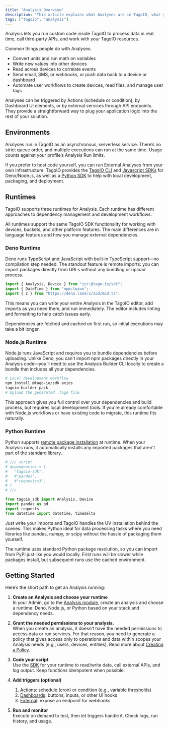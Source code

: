 ```yaml
---
title: "Analysis Overview"
description: "This article explains what Analyses are in TagoIO, what you can do with them, how they are triggered, and links to related documentation and examples."
tags: ["tagoio", "analysis"]
---
```

Analysis lets you run custom code inside TagoIO to process data in real time, call third‑party APIs, and work with your TagoIO resources.

Common things people do with Analyses:
- Convert units and run math on variables
- Write new values into other devices
- Read across devices to correlate events
- Send email, SMS, or webhooks, or push data back to a device or dashboard
- Automate user workflows to create devices, read files, and manage user tags

Analyses can be triggered by Actions (schedule or condition), by Dashboard UI elements, or by external services through API endpoints. They provide a straightforward way to plug your application logic into the rest of your solution.

<YouTube videoId="ZlcvyjCQNn8" title="Running Analysis on IoT Devices" />

## Environments
Analyses run in TagoIO as an asynchronous, serverless service. There’s no strict queue order, and multiple executions can run at the same time. Usage counts against your profile’s Analysis Run limits.

If you prefer to host code yourself, you can run External Analyses from your own infrastructure. TagoIO provides the [TagoIO CLI](https://github.com/tago-io/tagoio-cli) and [Javascript SDKs](/docs/tagoio/analysis/sdk/nodejs-sdk.md) for Deno/Node.js, as well as a [Python SDK](/docs/tagoio/analysis/sdk/python-sdk.md) to help with local development, packaging, and deployment.

## Runtimes
TagoIO supports three runtimes for Analysis. Each runtime has different approaches to dependency management and development workflows.

All runtimes support the same TagoIO SDK functionality for working with devices, buckets, and other platform features. The main differences are in language features and how you manage external dependencies.

### Deno Runtime
Deno runs TypeScript and JavaScript with built‑in TypeScript support—no compilation step needed. The standout feature is remote imports: you can import packages directly from URLs without any bundling or upload process.

```ts
import { Analysis, Device } from "jsr:@tago-io/sdk";
import { DateTime } from "npm:luxon";
import { z } from "https://deno.land/x/zod/mod.ts";
```

This means you can write your entire Analysis in the TagoIO editor, add imports as you need them, and run immediately. The editor includes linting and formatting to help catch issues early.

Dependencies are fetched and cached on first run, so initial executions may take a bit longer.

### Node.js Runtime
Node.js runs JavaScript and requires you to bundle dependencies before uploading. Unlike Deno, you can't import npm packages directly in your Analysis code—you’ll need to use the Analysis Builder CLI locally to create a bundle that includes all your dependencies.

```bash
# Local development workflow
npm install @tago-io/sdk axios
tagoio-builder pack
# Upload the generated .tago file
```

This approach gives you full control over your dependencies and build process, but requires local development tools. If you're already comfortable with Node.js workflows or have existing code to migrate, this runtime fits naturally.

### Python Runtime
Python supports [remote package installation](https://docs.astral.sh/uv/guides/scripts/#declaring-script-dependencies) at runtime. When your Analysis runs, it automatically installs any imported packages that aren't part of the standard library.

```python
# /// script
# dependencies = [
#   "tagoio-sdk",
#   #"pandas",
#   #"requests<3",
# ]
# ///

from tagoio_sdk import Analysis, Device
import pandas as pd
import requests
from datetime import datetime, timedelta
```

Just write your imports and TagoIO handles the UV installation behind the scenes. This makes Python ideal for data processing tasks where you need libraries like pandas, numpy, or scipy without the hassle of packaging them yourself.

The runtime uses standard Python package resolution, so you can import from PyPI just like you would locally. First runs will be slower while packages install, but subsequent runs use the cached environment.

## Getting Started
Here’s the short path to get an Analysis running:

1. **Create an Analysis and choose your runtime**  
   In your Admin, go to the [Analysis module](https://admin.tago.io/analysis), create an analysis and choose a runtime: Deno, Node.js, or Python based on your stack and dependency needs.

2. **Grant the needed permissions to your analysis.**  
   When you create an analysis, it doesn’t have the needed permissions to access data or run services. For that reason, you need to generate a policy that gives access only to operations and data within scopes your Analysis needs (e.g., users, devices, entities). Read more about [Creating a Policy](/docs/tagoio/tagorun/access-management/creating-a-policy.md).

3. **Code your script**  
   Use the [SDK](/docs/tagoio/analysis/sdk/) for your runtime to read/write data, call external APIs, and log output. Keep functions idempotent when possible.

4. **Add triggers (optional)**  
   1. [Actions](/docs/tagoio/actions/): schedule (cron) or condition (e.g., variable thresholds)  
   2. [Dashboards](/docs/tagoio/dashboards/): buttons, inputs, or other UI hooks  
   3. [External](/docs/tagoio/analysis/running-analysis-as-external-using-nodejs.md): expose an endpoint for webhooks

5. **Run and monitor**  
   Execute on demand to test, then let triggers handle it. Check logs, run history, and usage.

